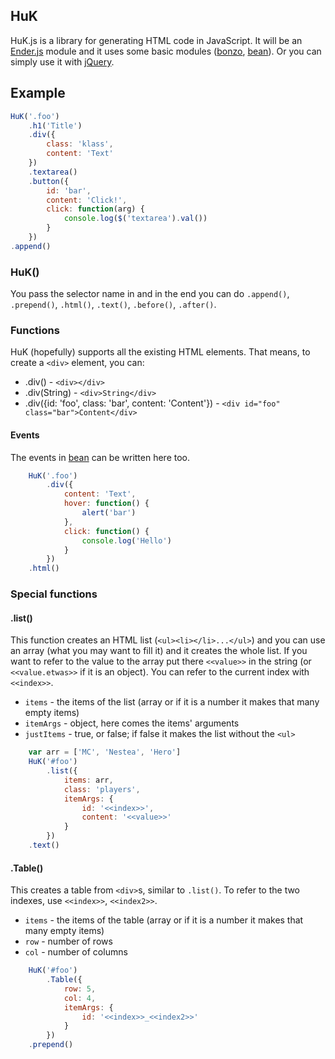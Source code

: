 HuK
-----
HuK.js is a library for generating HTML code in JavaScript. It will be an [Ender.js](https://github.com/ded/Ender.js) module and it uses some basic modules ([bonzo](https://github.com/ded/bonzo), [bean](https://github.com/fat/bean)). Or you can simply use it with [jQuery](https://github.com/jquery/jquery).

<h2>Example</h2>

``` js
HuK('.foo')
	.h1('Title')
	.div({
		class: 'klass',
		content: 'Text'
	})
	.textarea()
	.button({
		id: 'bar',
		content: 'Click!',
		click: function(arg) {
			console.log($('textarea').val())
		}
	})
.append()
```

<h3>HuK()</h3>

You pass the selector name in and in the end you can do `.append()`, `.prepend()`, `.html()`, `.text()`, `.before()`, `.after()`.

<h3>Functions</h3>

HuK (hopefully) supports all the existing HTML elements. That means, to create a `<div>` element, you can:

* .div() - `<div></div>`
* .div(String) - `<div>String</div>`
* .div({id: 'foo', class: 'bar', content: 'Content'}) - `<div id="foo" class="bar">Content</div>`

<h4>Events</h4>

The events in [bean](https://github.com/fat/bean) can be written here too.

``` js
	HuK('.foo')
		.div({
			content: 'Text',
			hover: function() {
				alert('bar')
			},
			click: function() {
				console.log('Hello')
			}
		})
	.html()
```

<h3>Special functions</h3>

<h4>.list()</h4>

This function creates an HTML list (`<ul><li></li>...</ul>`) and you can use an array (what you may want to fill it) and it creates the whole list. If you want to refer to the value to the array put there `<<value>>` in the string (or `<<value.etwas>>` if it is an object). You can refer to the current index with `<<index>>`.

* `items` - the items of the list (array or if it is a number it makes that many empty items)
* `itemArgs` - object, here comes the items' arguments
* `justItems` - true, or false; if false it makes the list without the `<ul>`

``` js
	var arr = ['MC', 'Nestea', 'Hero']
	HuK('#foo')
		.list({
			items: arr,
			class: 'players',
			itemArgs: {
				id: '<<index>>',
				content: '<<value>>'
			}
		})
	.text()
```

<h4>.Table()</h4>

This creates a table from `<div>`s, similar to `.list()`. To refer to the two indexes, use `<<index>>`, `<<index2>>`.

* `items` - the items of the table (array or if it is a number it makes that many empty items)
* `row` - number of rows
* `col` - number of columns

``` js
	HuK('#foo')
		.Table({
			row: 5,
			col: 4,
			itemArgs: {
				id: '<<index>>_<<index2>>'
			}
		})
	.prepend()
```